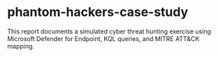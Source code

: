 # phantom-hackers-case-study
 This report documents a simulated cyber threat hunting exercise using Microsoft Defender for Endpoint, KQL queries, and MITRE ATT&amp;CK mapping.
